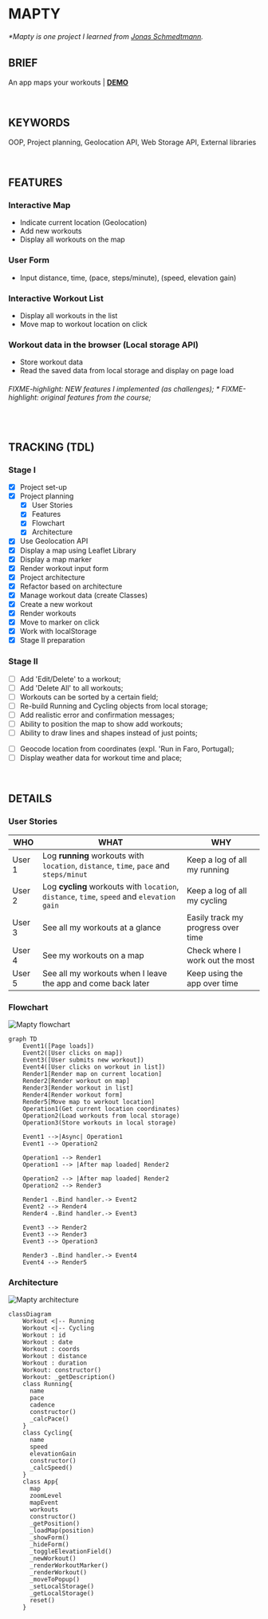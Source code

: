 # MAPTY

###### \*Mapty is one project I learned from [Jonas Schmedtmann](https://www.udemy.com/course/the-complete-javascript-course/?referralCode=87FE8B1039A68106DEE5).

## BRIEF

An app maps your workouts | [**DEMO**](https://howiework.github.io/Mapty/)

<p>&nbsp;</p>

## KEYWORDS

OOP, Project planning, Geolocation API, Web Storage API, External libraries

<p>&nbsp;</p>

## FEATURES

### Interactive Map

- Indicate current location (Geolocation)
- Add new workouts
- Display all workouts on the map

### User Form

- Input distance, time, (pace, steps/minute), (speed, elevation gain)

### Interactive Workout List

- Display all workouts in the list
- Move map to workout location on click

### Workout data in the browser (Local storage API)

- Store workout data
- Read the saved data from local storage and display on page load

###### FIXME-highlight: NEW features I implemented (as challenges); \* FIXME-highlight: original features from the course;

<p>&nbsp;</p>

## TRACKING (TDL)

### Stage I

- [x] Project set-up
- [x] Project planning
  - [x] User Stories
  - [x] Features
  - [x] Flowchart
  - [x] Architecture
- [x] Use Geolocation API
- [x] Display a map using Leaflet Library
- [x] Display a map marker
- [x] Render workout input form
- [x] Project architecture
- [x] Refactor based on architecture
- [x] Manage workout data (create Classes)
- [x] Create a new workout
- [x] Render workouts
- [x] Move to marker on click
- [x] Work with localStorage
- [x] Stage II preparation

### Stage II

- [ ] Add 'Edit/Delete' to a workout;
- [ ] Add 'Delete All' to all workouts;
- [ ] Workouts can be sorted by a certain field;
- [ ] Re-build Running and Cycling objects from local storage;
- [ ] Add realistic error and confirmation messages;
- [ ] Ability to position the map to show add workouts;
- [ ] Ability to draw lines and shapes instead of just points;
<!-- Only after Async Js section -->
- [ ] Geocode location from coordinates (expl. 'Run in Faro, Portugal);
- [ ] Display weather data for workout time and place;

<p>&nbsp;</p>

## DETAILS

### User Stories

<!-- prettier-ignore-start -->
| WHO | WHAT | WHY |
| --- | ---- | --- |
| User 1 | Log **running** workouts with `location`, `distance`, `time`, `pace` and `steps/minut` | Keep a log of all my running |
| User 2 | Log **cycling** workouts with `location`, `distance`, `time`, `speed` and `elevation gain` | Keep a log of all my cycling |
| User 3 | See all my workouts at a glance | Easily track my progress over time |
| User 4 | See my workouts on a map | Check where I work out the most |
| User 5 | See all my workouts when I leave the app and come back later | Keep using the app over time |
<!-- prettier-ignore-end -->

### Flowchart

![Mapty flowchart](./Mapty-flowchart.svg 'Mapty flowchart')

```mermaid
graph TD
    Event1([Page loads])
    Event2([User clicks on map])
    Event3([User submits new workout])
    Event4([User clicks on workout in list])
    Render1[Render map on current location]
    Render2[Render workout on map]
    Render3[Render workout in list]
    Render4[Render workout form]
    Render5[Move map to workout location]
    Operation1(Get current location coordinates)
    Operation2(Load workouts from local storage)
    Operation3(Store workouts in local storage)

    Event1 -->|Async| Operation1
    Event1 --> Operation2

    Operation1 --> Render1
    Operation1 --> |After map loaded| Render2

    Operation2 --> |After map loaded| Render2
    Operation2 --> Render3

    Render1 -.Bind handler.-> Event2
    Event2 --> Render4
    Render4 -.Bind handler.-> Event3

    Event3 --> Render2
    Event3 --> Render3
    Event3 --> Operation3

    Render3 -.Bind handler.-> Event4
    Event4 --> Render5
```

### Architecture

![Mapty architecture](./Mapty-architecture.svg 'Mapty architecture')

```mermaid
classDiagram
    Workout <|-- Running
    Workout <|-- Cycling
    Workout : id
    Workout : date
    Workout : coords
    Workout : distance
    Workout : duration
    Workout: constructor()
    Workout: _getDescription()
    class Running{
      name
      pace
      cadence
      constructor()
      _calcPace()
    }
    class Cycling{
      name
      speed
      elevationGain
      constructor()
      _calcSpeed()
    }
    class App{
      map
      zoomLevel
      mapEvent
      workouts
      constructor()
      _getPosition()
      _loadMap(position)
      _showForm()
      _hideForm()
      _toggleElevationField()
      _newWorkout()
      _renderWorkoutMarker()
      _renderWorkout()
      _moveToPopup()
      _setLocalStorage()
      _getLocalStorage()
      reset()
    }
```
